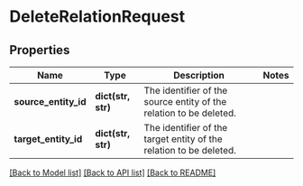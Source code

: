 # DeleteRelationRequest


## Properties
Name | Type | Description | Notes
------------ | ------------- | ------------- | -------------
**source_entity_id** | **dict(str, str)** | The identifier of the source entity of the relation to be deleted. | 
**target_entity_id** | **dict(str, str)** | The identifier of the target entity of the relation to be deleted. | 

[[Back to Model list]](../README.md#documentation-for-models) [[Back to API list]](../README.md#documentation-for-api-endpoints) [[Back to README]](../README.md)


